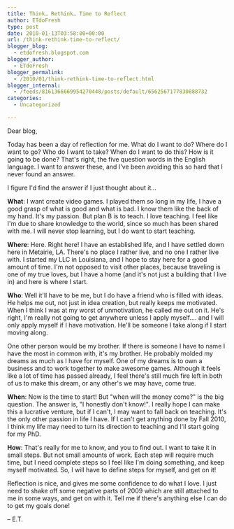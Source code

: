 ```yaml
---
title: Think… Rethink… Time to Reflect
author: ETdoFresh
type: post
date: 2010-01-13T03:58:00+00:00
url: /think-rethink-time-to-reflect/
blogger_blog:
  - etdofresh.blogspot.com
blogger_author:
  - ETdoFresh
blogger_permalink:
  - /2010/01/think-rethink-time-to-reflect.html
blogger_internal:
  - /feeds/8161366669954270448/posts/default/6562567177830888732
categories:
  - Uncategorized

---
```

Dear blog,

Today has been a day of reflection for me. What do I want to do? Where do I want to go? Who do I want to take? When do I want to do this? How is it going to be done? That's right, the five question words in the English language. I want to answer these, and I've been avoiding this so hard that I never found an answer.

I figure I'd find the answer if I just thought about it...

**What**: I want create video games. I played them so long in my life, I have a good grasp of what is good and what is bad. I know them like the back of my hand. It's my passion. But plan B is to teach. I love teaching. I feel like I'm due to share knowledge to the world, since so much has been shared with me. I will never stop learning, but I do want to start teaching.

**Where**: Here. Right here! I have an established life, and I have settled down here in Metairie, LA. There's no place I rather live, and no one I rather live with. I started my LLC in Louisiana, and I hope to stay here for a good amount of time. I'm not opposed to visit other places, because traveling is one of my true loves, but I have a home (and it's not just a building that I live in) and here is where I start.

**Who**: Well it'll have to be me, but I do have a friend who is filled with ideas. He helps me out, not just in idea creation, but really keeps me motivated. When I think I was at my worst of unmotivation, he called me out on it. He's right, I'm really not going to get anywhere unless I apply myself.... and I will only apply myself if I have motivation. He'll be someone I take along if I start moving along.

One other person would be my brother. If there is someone I have to name I have the most in common with, it's my brother. He probably molded my dreams as much as I have for myself. One of my dreams is to own a business and to work together to make awesome games. Although it feels like a lot of time has passed already, I feel there's still much fire left in both of us to make this dream, or any other's we may have, come true.

**When**: Now is the time to start! But "when will the money come?" is the big question. The answer is, "I honestly don't know!". I really hope I can make this a lucrative venture, but if I can't, I may want to fall back on teaching. It's the only other passion in life I have. If I can't get anything done by Fall 2010, I think my life may need to turn its direction to teaching and I'll start going for my PhD.

**How**: That's really for me to know, and you to find out. I want to take it in small steps. But not small amounts of work. Each step will require much time, but I need complete steps so I feel like I'm doing something, and keep myself motivated. So, I will have to define steps for myself, and get on it!

Reflection is nice, and gives me some confidence to do what I love. I just need to shake off some negative parts of 2009 which are still attached to me in some ways, and get on with it. Tell me if there's anything else I can do to get my goals done!

&#8211; E.T.